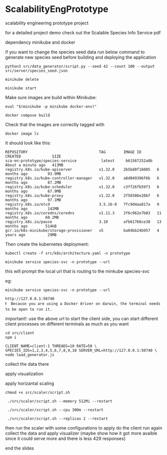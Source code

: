 # ScalabilityEngPrototype
scalability engineering prototype project

for a detailed project demo check out the Scalable Species Info Service pdf

dependency
minikube and docker

if you want to change the species seed data run below command to generate new species seed before building and deploying the application

```shell
python3 src/data_generator/script.py --seed 42 --count 100 --output src/server/species_seed.json
```


```shell
minikube delete
```

```shell
minikube start
```

Make sure images are build within Minikube:

```shell
eval "$(minikube -p minikube docker-env)"
```

```shell
docker compose build
```

Check that the images are correctly tagged with
```shell
docker image ls
```

It should look like this:
```
REPOSITORY                                TAG        IMAGE ID       CREATED              SIZE
sca-en-prototype/species-service           latest     b61567252a8b   About a minute ago   413MB
registry.k8s.io/kube-apiserver            v1.32.0    2b5bd0f16085   6 months ago         93.9MB
registry.k8s.io/kube-controller-manager   v1.32.0    a8d049396f6b   6 months ago         87.2MB
registry.k8s.io/kube-scheduler            v1.32.0    c3ff26fb59f3   6 months ago         67.9MB
registry.k8s.io/kube-proxy                v1.32.0    2f50386e20bf   6 months ago         97.1MB
registry.k8s.io/etcd                      3.5.16-0   7fc9d4aa817a   9 months ago         142MB
registry.k8s.io/coredns/coredns           v1.11.3    2f6c962e7b83   11 months ago        60.2MB
registry.k8s.io/pause                     3.10       afb61768ce38   13 months ago        514kB
gcr.io/k8s-minikube/storage-provisioner   v5         ba04bb24b957   4 years ago          29MB
```

Then create the kubernetes deployment:

```shell
kubectl create -f src/k8s/architecture.yaml -n prototype
```

```shell
minikube service species-svc -n prototype --url
```

this will prompt the local url that is routing to the minkube species-svc

eg:
```shell
minikube service species-svc -n prototype --url

http://127.0.0.1:50740
❗  Because you are using a Docker driver on darwin, the terminal needs to be open to run it.

```

important!: use the above url to start the client side,
you can start different client processes on different terminals as much as you want

```shell
cd src/client
npm i

CLIENT_NAME=client-1 THREADS=10 RATE=50 \
SPECIES_IDS=1,2,3,4,5,6,7,8,9,10 SERVER_URL=http://127.0.0.1:50740 \
node load_generator.js
```

collect the data there

apply visualization

apply horizantal scaling

```shell
chmod +x src/scaler/script.sh
```

```shell
 ./src/scaler/script.sh --memory 512Mi --restart
```

```shell
 ./src/scaler/script.sh --cpu 300m --restart
```


```shell
 ./src/scaler/script.sh --replicas 2 --restart
```



then run the scaler with some configurations to apply
do the client run again  collect the data and apply visualizer
(maybe show how it got more avaible since it could serve more and there is less 429 responses)

end the slides





